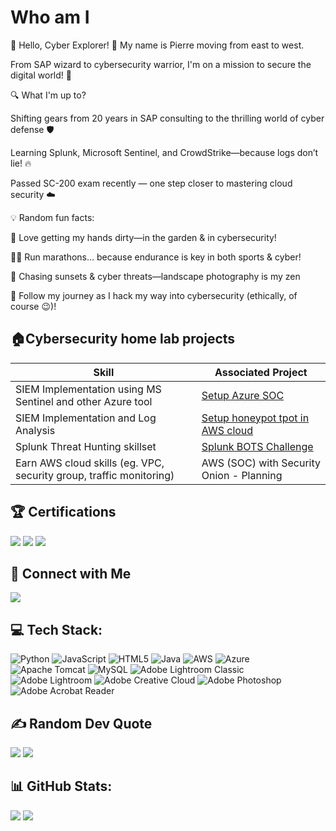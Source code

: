 # Who am I

👾 Hello, Cyber Explorer! 👋 My name is Pierre moving from east to west.

From SAP wizard to cybersecurity warrior, I'm on a mission to secure the digital world! 🚀


🔍 What I'm up to?

Shifting gears from 20 years in SAP consulting to the thrilling world of cyber defense 🛡️

Learning Splunk, Microsoft Sentinel, and CrowdStrike—because logs don’t lie! 🔥

Passed SC-200 exam recently — one step closer to mastering cloud security ☁️



💡 Random fun facts:

🌱 Love getting my hands dirty—in the garden & in cybersecurity!

🏃‍♂️ Run marathons… because endurance is key in both sports & cyber!

📸 Chasing sunsets & cyber threats—landscape photography is my zen

🚀 Follow my journey as I hack my way into cybersecurity (ethically, of course 😉)! 


<div></div>
<div></div>


## 🏠Cybersecurity home lab projects

| Skill                                         | Associated Project         |
|-----------------------------------------------|----------------------------|
| SIEM Implementation using MS Sentinel and other Azure tool|<a href="https://github.com/inspiretravel/azure-cloud-soc-homelab">Setup Azure SOC</a>|
| SIEM Implementation and Log Analysis          | <a href="https://github.com/inspiretravel/Honeypot-tpot-in-AWS">Setup honeypot tpot in AWS cloud</a>|
| Splunk Threat Hunting skillset| <a href="https://github.com/inspiretravel/bots-splunk">Splunk BOTS Challenge</a> |
| Earn AWS cloud skills (eg. VPC, security group, traffic monitoring)|AWS (SOC) with Security Onion - Planning|


## 🏆 Certifications  
<div>
<img src="https://img.shields.io/badge/-eJPTv2%20Junior%20Penetration%20Tester-FF0000?&style=for-the-badge&logo=offsec&logoColor=white" />
<img src="https://img.shields.io/badge/-AWS%20Certified%20Cloud%20Practitioner-007ACC?&style=for-the-badge&logo=amazon-aws&logoColor=white" />
<img src="https://img.shields.io/badge/-SC--200%20Microsoft%20Security%20Operations%20Analyst-5E5E5E?&style=for-the-badge&logo=microsoft&logoColor=white" />
</div>

## 🔗 Connect with Me  
<a href="https://www.linkedin.com/in/pierrebleung/" target="_blank"> <img src="https://img.shields.io/badge/-LinkedIn-0A66C2?&style=for-the-badge&logo=linkedin&logoColor=white" /></a>

## 💻 Tech Stack:
![Python](https://img.shields.io/badge/python-3670A0?style=for-the-badge&logo=python&logoColor=ffdd54) ![JavaScript](https://img.shields.io/badge/javascript-%23323330.svg?style=for-the-badge&logo=javascript&logoColor=%23F7DF1E) ![HTML5](https://img.shields.io/badge/html5-%23E34F26.svg?style=for-the-badge&logo=html5&logoColor=white) ![Java](https://img.shields.io/badge/java-%23ED8B00.svg?style=for-the-badge&logo=openjdk&logoColor=white) ![AWS](https://img.shields.io/badge/AWS-%23FF9900.svg?style=for-the-badge&logo=amazon-aws&logoColor=white) ![Azure](https://img.shields.io/badge/azure-%230072C6.svg?style=for-the-badge&logo=microsoftazure&logoColor=white) ![Apache Tomcat](https://img.shields.io/badge/apache%20tomcat-%23F8DC75.svg?style=for-the-badge&logo=apache-tomcat&logoColor=black) ![MySQL](https://img.shields.io/badge/mysql-4479A1.svg?style=for-the-badge&logo=mysql&logoColor=white) ![Adobe Lightroom Classic](https://img.shields.io/badge/Adobe%20Lightroom%20Classic-31A8FF.svg?style=for-the-badge&logo=Adobe%20Lightroom%20Classic&logoColor=white) ![Adobe Lightroom](https://img.shields.io/badge/Adobe%20Lightroom-31A8FF.svg?style=for-the-badge&logo=Adobe%20Lightroom&logoColor=white) ![Adobe Creative Cloud](https://img.shields.io/badge/Adobe%20Creative%20Cloud-DA1F26.svg?style=for-the-badge&logo=Adobe%20Creative%20Cloud&logoColor=white) ![Adobe Photoshop](https://img.shields.io/badge/adobe%20photoshop-%2331A8FF.svg?style=for-the-badge&logo=adobe%20photoshop&logoColor=white) ![Adobe Acrobat Reader](https://img.shields.io/badge/Adobe%20Acrobat%20Reader-EC1C24.svg?style=for-the-badge&logo=Adobe%20Acrobat%20Reader&logoColor=white)

## ✍️ Random Dev Quote
![](https://quotes-github-readme.vercel.app/api?type=horizontal&theme=tokyonight)
[![](https://visitcount.itsvg.in/api?id=inspiretravel&icon=0&color=0)](https://visitcount.itsvg.in)

## 📊 GitHub Stats:
![](https://github-readme-stats.vercel.app/api?username=inspiretravel&theme=tokyonight&hide_border=false&include_all_commits=true&count_private=true)
![](https://nirzak-streak-stats.vercel.app/?user=inspiretravel&theme=tokyonight&hide_border=false)

<!-- Proudly created with GPRM ( https://gprm.itsvg.in ) -->
